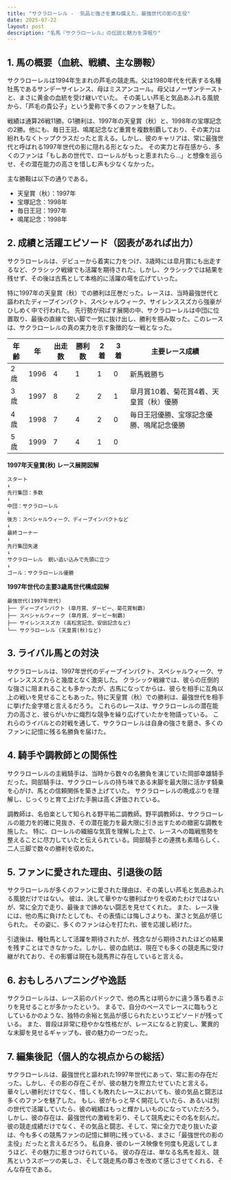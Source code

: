 ```yaml
---
title: "サクラローレル -  気品と強さを兼ね備えた、最強世代の影の主役"
date: 2025-07-22
layout: post
description: "名馬『サクラローレル』の伝説と魅力を深堀り"
---
```


## 1. 馬の概要（血統、戦績、主な勝鞍）

サクラローレルは1994年生まれの芦毛の競走馬。父は1980年代を代表する名種牡馬であるサンデーサイレンス、母はミスアンコール。母父はノーザンテーストと、まさに黄金の血統を受け継いでいた。  その美しい芦毛と気品あふれる風貌から、「芦毛の貴公子」という愛称で多くのファンを魅了した。

戦績は通算26戦11勝。G1勝利は、1997年の天皇賞（秋）と、1998年の宝塚記念の2勝。他にも、毎日王冠、鳴尾記念など重賞を複数制覇しており、その実力は紛れもなくトップクラスだったと言える。しかし、彼のキャリアは、常に最強世代と呼ばれる1997年世代の影に隠れる形となった。  その実力と存在感から、多くのファンは「もしあの世代で、ローレルがもっと恵まれたら…」と想像を巡らせ、その潜在能力の高さを惜しむ声も少なくなかった。

主な勝鞍は以下の通りである。

* 天皇賞（秋）：1997年
* 宝塚記念：1998年
* 毎日王冠：1997年
* 鳴尾記念：1998年


## 2. 成績と活躍エピソード（図表があれば出力）


サクラローレルは、デビューから着実に力をつけ、3歳時には皐月賞にも出走するなど、クラシック戦線でも活躍を期待された。しかし、クラシックでは結果を残せず、その後は古馬として本格的に活躍の場を広げていった。

特に1997年の天皇賞（秋）での勝利は圧巻だった。レースは、当時最強世代と謳われたディープインパクト、スペシャルウィーク、サイレンススズカら強豪がひしめく中で行われた。  先行勢が飛ばす展開の中、サクラローレルは中団に位置取り、最後の直線で鋭い脚で一気に抜け出し、勝利を掴み取った。このレースは、サクラローレルの真の実力を示す象徴的な一戦となった。


| 年齢 | 年 | 出走数 | 勝利数 | 2着 | 3着 | 主要レース成績 |
|---|---|---|---|---|---|---|
| 2歳 | 1996 | 4 | 1 | 1 | 0 | 新馬戦勝ち |
| 3歳 | 1997 | 8 | 2 | 2 | 1 | 皐月賞10着、菊花賞4着、天皇賞（秋）優勝 |
| 4歳 | 1998 | 7 | 4 | 2 | 0 |  毎日王冠優勝、宝塚記念優勝、鳴尾記念優勝 |
| 5歳 | 1999 | 7 | 4 | 1 | 0 |  |


**1997年天皇賞(秋) レース展開図解**

```
スタート
↓
先行集団：多数
↓
中団：サクラローレル
↓
後方：スペシャルウィーク、ディープインパクトなど
↓
最終コーナー
↓
先行集団失速
↓
サクラローレル　鋭い追い込みで先頭に立つ
↓
ゴール：サクラローレル優勝
```

**1997年世代の主要3歳馬世代構成図解**

```
最強世代(1997年世代)
├── ディープインパクト (皐月賞、ダービー、菊花賞制覇)
├── スペシャルウィーク (皐月賞、ダービー制覇)
├── サイレンススズカ (高松宮記念、安田記念など)
└── サクラローレル (天皇賞(秋)など)
```


## 3. ライバル馬との対決

サクラローレルは、1997年世代のディープインパクト、スペシャルウィーク、サイレンススズカらと幾度となく激突した。  クラシック戦線では、彼らの圧倒的な強さに阻まれることも多かったが、古馬になってからは、彼らを相手に互角以上の戦いを見せることもあった。特に天皇賞（秋）での勝利は、最強世代を相手に挙げた金字塔と言えるだろう。  これらのレースは、サクラローレルの潜在能力の高さと、彼らがいかに熾烈な競争を繰り広げていたかを物語っている。  これらのライバルとの対戦を通して、サクラローレルは自身の強さを磨き、多くのファンに記憶に残る名勝負を届けた。


## 4. 騎手や調教師との関係性

サクラローレルの主戦騎手は、当時から数々の名勝負を演じていた岡部幸雄騎手だった。岡部騎手は、サクラローレルの持ち味である末脚を最大限に活かす騎乗を心がけ、馬との信頼関係を築き上げていた。  サクラローレルの晩成ぶりを理解し、じっくりと育て上げた手腕は高く評価されている。

調教師は、名伯楽として知られる野平祐二調教師。野平調教師は、サクラローレルの能力を的確に見抜き、その潜在能力を最大限に引き出すための緻密な調教を施した。  特に、ローレルの繊細な気質を理解した上で、レースへの臨戦態勢を整えることに尽力していたと伝えられている。岡部騎手との連携も素晴らしく、二人三脚で数々の勝利を収めた。


## 5. ファンに愛された理由、引退後の話

サクラローレルが多くのファンに愛された理由は、その美しい芦毛と気品あふれる風貌だけではない。  彼は、決して華やかな勝利ばかりを収めたわけではないが、常に全力で走り、最後まで諦めない闘志を見せてくれた。  また、レース後には、他の馬に負けたとしても、その表情には悔しさよりも、潔さと気品が感じられた。  その姿に、多くのファンは心を打たれ、彼を応援し続けた。

引退後は、種牡馬として活躍を期待されたが、残念ながら期待されたほどの結果を残すことはできなかった。しかし、彼の血統は、現在でも多くの競走馬に受け継がれており、その影響は現在も競馬界に存在していると言える。


## 6. おもしろハプニングや逸話

サクラローレルは、レース前のパドックで、他の馬とは明らかに違う落ち着きぶりを見せることが多かったという。  まるで、自分のペースでレースに臨もうとしているかのような、独特の余裕と気品が感じられたというエピソードが残っている。  また、普段は非常に穏やかな性格だが、レースになると豹変し、驚異的な末脚を見せるギャップも、彼の魅力の一つだった。


## 7. 編集後記（個人的な視点からの総括）

サクラローレルは、最強世代と謳われた1997年世代にあって、常に影の存在だった。しかし、その影の存在こそが、彼の魅力を際立たせていたと言える。  華々しい勝利だけでなく、惜しくも敗れたレースにおいても、彼の気品と闘志は多くのファンを魅了した。  もし、彼がもっと早く開花していたら、あるいは別の世代で活躍していたら、彼の戦績はもっと輝かしいものになっていただろう。  しかし、彼の存在は、最強世代の激戦を彩り、そして競馬史にその名を刻んだ。  彼の競走成績だけでなく、その気品と闘志、そして、常に全力で走り抜いた姿は、今も多くの競馬ファンの記憶に鮮明に残っている、まさに「最強世代の影の主役」だったと言えるだろう。  私自身、彼のレース映像を何度も見返してしまうほど、その魅力に惹きつけられている。  彼の存在は、単なる名馬を超え、競馬というスポーツの美しさ、そして競走馬の尊さを改めて感じさせてくれる、そんな存在である。
